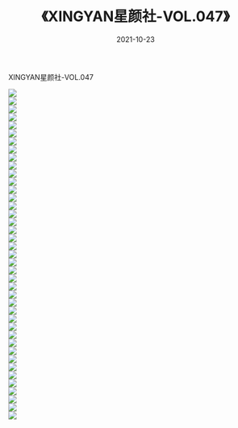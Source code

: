 ﻿---
layout: post
title:  《XINGYAN星颜社-VOL.047》
date:   2021-10-23
img: http://img.660000.xyz/Sharelink/网络美图/2021/XINGYAN星颜社-VOL.047/000.jpg
categories: [美女, 清纯, 唯美]
---

XINGYAN星颜社-VOL.047

  ![](http://img.660000.xyz/Sharelink/网络美图/2021/XINGYAN星颜社-VOL.047/001.jpg) <br> ![](http://img.660000.xyz/Sharelink/网络美图/2021/XINGYAN星颜社-VOL.047/002.jpg) <br> ![](http://img.660000.xyz/Sharelink/网络美图/2021/XINGYAN星颜社-VOL.047/003.jpg) <br> ![](http://img.660000.xyz/Sharelink/网络美图/2021/XINGYAN星颜社-VOL.047/004.jpg) <br> ![](http://img.660000.xyz/Sharelink/网络美图/2021/XINGYAN星颜社-VOL.047/005.jpg) <br> ![](http://img.660000.xyz/Sharelink/网络美图/2021/XINGYAN星颜社-VOL.047/006.jpg) <br> ![](http://img.660000.xyz/Sharelink/网络美图/2021/XINGYAN星颜社-VOL.047/007.jpg) <br> ![](http://img.660000.xyz/Sharelink/网络美图/2021/XINGYAN星颜社-VOL.047/008.jpg) <br> ![](http://img.660000.xyz/Sharelink/网络美图/2021/XINGYAN星颜社-VOL.047/009.jpg) <br> ![](http://img.660000.xyz/Sharelink/网络美图/2021/XINGYAN星颜社-VOL.047/010.jpg) <br> ![](http://img.660000.xyz/Sharelink/网络美图/2021/XINGYAN星颜社-VOL.047/011.jpg) <br> ![](http://img.660000.xyz/Sharelink/网络美图/2021/XINGYAN星颜社-VOL.047/012.jpg) <br> ![](http://img.660000.xyz/Sharelink/网络美图/2021/XINGYAN星颜社-VOL.047/013.jpg) <br> ![](http://img.660000.xyz/Sharelink/网络美图/2021/XINGYAN星颜社-VOL.047/014.jpg) <br> ![](http://img.660000.xyz/Sharelink/网络美图/2021/XINGYAN星颜社-VOL.047/015.jpg) <br> ![](http://img.660000.xyz/Sharelink/网络美图/2021/XINGYAN星颜社-VOL.047/016.jpg) <br> ![](http://img.660000.xyz/Sharelink/网络美图/2021/XINGYAN星颜社-VOL.047/017.jpg) <br> ![](http://img.660000.xyz/Sharelink/网络美图/2021/XINGYAN星颜社-VOL.047/018.jpg) <br> ![](http://img.660000.xyz/Sharelink/网络美图/2021/XINGYAN星颜社-VOL.047/019.jpg) <br> ![](http://img.660000.xyz/Sharelink/网络美图/2021/XINGYAN星颜社-VOL.047/020.jpg) <br> ![](http://img.660000.xyz/Sharelink/网络美图/2021/XINGYAN星颜社-VOL.047/021.jpg) <br> ![](http://img.660000.xyz/Sharelink/网络美图/2021/XINGYAN星颜社-VOL.047/022.jpg) <br> ![](http://img.660000.xyz/Sharelink/网络美图/2021/XINGYAN星颜社-VOL.047/023.jpg) <br> ![](http://img.660000.xyz/Sharelink/网络美图/2021/XINGYAN星颜社-VOL.047/024.jpg) <br> ![](http://img.660000.xyz/Sharelink/网络美图/2021/XINGYAN星颜社-VOL.047/025.jpg) <br> ![](http://img.660000.xyz/Sharelink/网络美图/2021/XINGYAN星颜社-VOL.047/026.jpg) <br> ![](http://img.660000.xyz/Sharelink/网络美图/2021/XINGYAN星颜社-VOL.047/027.jpg) <br> ![](http://img.660000.xyz/Sharelink/网络美图/2021/XINGYAN星颜社-VOL.047/028.jpg) <br> ![](http://img.660000.xyz/Sharelink/网络美图/2021/XINGYAN星颜社-VOL.047/029.jpg) <br> ![](http://img.660000.xyz/Sharelink/网络美图/2021/XINGYAN星颜社-VOL.047/030.jpg) <br> ![](http://img.660000.xyz/Sharelink/网络美图/2021/XINGYAN星颜社-VOL.047/031.jpg) <br> ![](http://img.660000.xyz/Sharelink/网络美图/2021/XINGYAN星颜社-VOL.047/032.jpg) <br> ![](http://img.660000.xyz/Sharelink/网络美图/2021/XINGYAN星颜社-VOL.047/033.jpg) <br> ![](http://img.660000.xyz/Sharelink/网络美图/2021/XINGYAN星颜社-VOL.047/034.jpg) <br> ![](http://img.660000.xyz/Sharelink/网络美图/2021/XINGYAN星颜社-VOL.047/035.jpg) <br> ![](http://img.660000.xyz/Sharelink/网络美图/2021/XINGYAN星颜社-VOL.047/036.jpg) <br> ![](http://img.660000.xyz/Sharelink/网络美图/2021/XINGYAN星颜社-VOL.047/037.jpg) <br> ![](http://img.660000.xyz/Sharelink/网络美图/2021/XINGYAN星颜社-VOL.047/038.jpg) <br> ![](http://img.660000.xyz/Sharelink/网络美图/2021/XINGYAN星颜社-VOL.047/039.jpg) <br> ![](http://img.660000.xyz/Sharelink/网络美图/2021/XINGYAN星颜社-VOL.047/040.jpg) <br> ![](http://img.660000.xyz/Sharelink/网络美图/2021/XINGYAN星颜社-VOL.047/041.jpg) <br>